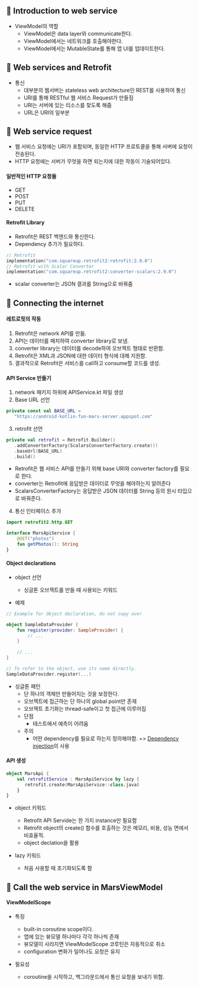 ## 🍒 Introduction to web service

- ViewModel의 역할
  - ViewModel은 data layer와 communicate한다.
  - ViewModel에서는 네트워크를 호출해야한다.
  - ViewModel에서는 MutableState를 통해 앱 UI를 업데이트한다.

## 🍒 Web services and Retrofit

- 통신
  - 대부분의 웹서버는 stateless web architecture인 REST를 사용하여 통신
  - URI를 통해 RESTful 웹 서비스 Request가 만들짐
  - URI는 서버에 있는 리소스를 찾도록 해줌
  - URL은 URI의 일부분
 

## 🍒 Web service request

- 웹 서비스 요청에는 URI가 포함되며, 동일한 HTTP 프로토콜을 통해 서버에 요청이 전송된다.
- HTTP 요청에는 서버가 무엇을 하면 되는지에 대한 작동이 기술되어있다.


#### 일반적인 HTTP 요청들

- GET
- POST
- PUT
- DELETE

#### Retrofit Library

- Retrofit은 REST 백엔드와 통신한다.
- Dependency 추가가 필요하다.
```kotlin
// Retrofit 
implementation("com.squareup.retrofit2:retrofit:2.9.0")
// Retrofit with Scalar Converter
implementation("com.squareup.retrofit2:converter-scalars:2.9.0")
```
- scalar converter는 JSON 결과를 String으로 바꿔줌

## 🍒 Connecting the internet

#### 레트로핏의 작동
1. Retrofit은 network API를 만듦.
2. API는 데이터를 패치하여 converter library로 보냄.
3. converter library는 데이터를 decode하여 오브젝트 형태로 반환함.
4. Retrofit은 XML과 JSON에 대한 데이터 형식에 대해 지원함.
5. 결과적으로 Retrofit은 서비스를 call하고 consume할 코드를 생성.

#### API Service 만들기

1. network 패키지 하위에 APIService.kt 파일 생성
2. Base URL 선언
```kotlin
private const val BASE_URL = 
   "https://android-kotlin-fun-mars-server.appspot.com"
```
3. retrofit 선언
```kotlin
private val retrofit = Retrofit.Builder()
   .addConverterFactory(ScalarsConverterFactory.create())
   .baseUrl(BASE_URL)
   .build()
```
- Retrofit은 웹 서비스 API를 만들기 위해 base URI와 converter factory를 필요로 한다.
- converter는 Retrofit에 응답받은 데이터로 무엇을 해야하는지 알려준다
- ScalarsConverterFactory는 응답받은 JSON 데이터를 String 등의 원시 타입으로 바꿔준다.
4. 통신 인터페이스 추가
```kotlin
import retrofit2.http.GET

interface MarsApiService {
    @GET("photos") 
    fun getPhotos(): String
}
```

#### Object declarations

- object 선언
  - 싱글톤 오브젝트를 만들 때 사용되는 키워드

- 예제
```kotlin
// Example for Object declaration, do not copy over

object SampleDataProvider {
    fun register(provider: SampleProvider) {
        // ...
    }
​
    // ...
}

// To refer to the object, use its name directly.
SampleDataProvider.register(...)
```

- 싱글톤 패턴
  - 단 하나의 객체만 만들어지는 것을 보장한다.
  - 오브젝트에 접근하는 단 하나의 global point만 존재
  - 오브젝트 초기화는 thread-safe이고 첫 접근에 이루어짐
  - 단점
    - 테스트에서 예측이 어려움
  - 주의
    - 어떤 dependency를 필요로 하는지 정의해야함. => [Dependency injection](https://developer.android.com/training/dependency-injection)의 사용

#### API 생성

```kotlin
object MarsApi {
    val retrofitService : MarsApiService by lazy { 
       retrofit.create(MarsApiService::class.java)
    }
}
```
- object 키워드
  - Retrofit API Servide는 한 가지 instance만 필요함
  - Retrofit object의 create() 함수를 호출하는 것은 메모리, 비용, 성능 면에서 비효율적.
  - object declation을 활용
    
- lazy 키워드
  - 처음 사용할 때 초기화되도록 함

## 🍒 Call the web service in MarsViewModel

#### ViewModelScope
- 특징
  - built-in coroutine scope이다.
  - 앱에 있는 뷰모델 하나마다 각각 하나씩 존재
  - 뷰모델이 사라지면 ViewModelScope 코루틴은 자동적으로 취소
  - configuration 변화가 일어나도 요청은 유지
 
- 필요성
  - coroutine을 시작하고, 백그라운드에서 통신 요청을 보내기 위함.
